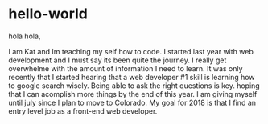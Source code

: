 # hello-world

hola hola,

I am Kat and Im teaching my self how to code. I started last year with 
web development and I must say its been quite the journey. I really get
overwhelme with the amount of information I need to learn. It was only
recently that I started hearing that a web developer #1 skill is learning 
how to google search wisely. Being able to ask the right questions is key. 
hoping that I can acomplish more things by the end of this year. I am giving
myself until july since I plan to move to Colorado. My goal for 2018 is that
I find an entry level job as a front-end web developer. 
